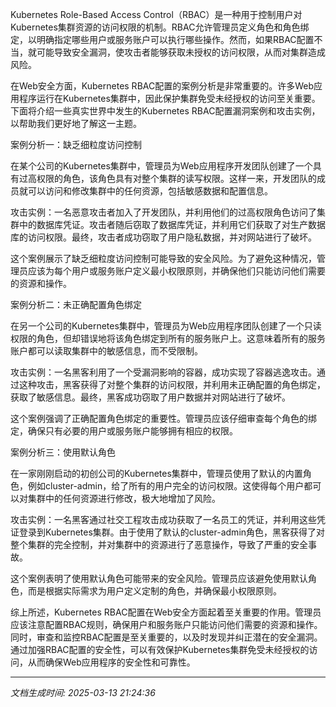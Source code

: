 Kubernetes Role-Based Access Control（RBAC）是一种用于控制用户对Kubernetes集群资源的访问权限的机制。RBAC允许管理员定义角色和角色绑定，以明确指定哪些用户或服务账户可以执行哪些操作。然而，如果RBAC配置不当，就可能导致安全漏洞，使攻击者能够获取未授权的访问权限，从而对集群造成风险。

在Web安全方面，Kubernetes RBAC配置的案例分析是非常重要的。许多Web应用程序运行在Kubernetes集群中，因此保护集群免受未经授权的访问至关重要。下面将介绍一些真实世界中发生的Kubernetes RBAC配置漏洞案例和攻击实例，以帮助我们更好地了解这一主题。

案例分析一：缺乏细粒度访问控制

在某个公司的Kubernetes集群中，管理员为Web应用程序开发团队创建了一个具有过高权限的角色，该角色具有对整个集群的读写权限。这样一来，开发团队的成员就可以访问和修改集群中的任何资源，包括敏感数据和配置信息。

攻击实例：一名恶意攻击者加入了开发团队，并利用他们的过高权限角色访问了集群中的数据库凭证。攻击者随后窃取了数据库凭证，并利用它们获取了对生产数据库的访问权限。最终，攻击者成功窃取了用户隐私数据，并对网站进行了破坏。

这个案例展示了缺乏细粒度访问控制可能导致的安全风险。为了避免这种情况，管理员应该为每个用户或服务账户定义最小权限原则，并确保他们只能访问他们需要的资源和操作。

案例分析二：未正确配置角色绑定

在另一个公司的Kubernetes集群中，管理员为Web应用程序团队创建了一个只读权限的角色，但却错误地将该角色绑定到所有的服务账户上。这意味着所有的服务账户都可以读取集群中的敏感信息，而不受限制。

攻击实例：一名黑客利用了一个受漏洞影响的容器，成功实现了容器逃逸攻击。通过这种攻击，黑客获得了对整个集群的访问权限，并利用未正确配置的角色绑定，获取了敏感信息。最终，黑客成功窃取了用户数据并对网站进行了破坏。

这个案例强调了正确配置角色绑定的重要性。管理员应该仔细审查每个角色的绑定，确保只有必要的用户或服务账户能够拥有相应的权限。

案例分析三：使用默认角色

在一家刚刚启动的初创公司的Kubernetes集群中，管理员使用了默认的内置角色，例如cluster-admin，给了所有的用户完全的访问权限。这使得每个用户都可以对集群中的任何资源进行修改，极大地增加了风险。

攻击实例：一名黑客通过社交工程攻击成功获取了一名员工的凭证，并利用这些凭证登录到Kubernetes集群。由于使用了默认的cluster-admin角色，黑客获得了对整个集群的完全控制，并对集群中的资源进行了恶意操作，导致了严重的安全事故。

这个案例表明了使用默认角色可能带来的安全风险。管理员应该避免使用默认角色，而是根据实际需求为用户定义定制的角色，并确保最小权限原则。

综上所述，Kubernetes RBAC配置在Web安全方面起着至关重要的作用。管理员应该注意配置RBAC规则，确保用户和服务账户只能访问他们需要的资源和操作。同时，审查和监控RBAC配置是至关重要的，以及时发现并纠正潜在的安全漏洞。通过加强RBAC配置的安全性，可以有效保护Kubernetes集群免受未经授权的访问，从而确保Web应用程序的安全性和可靠性。

---

*文档生成时间: 2025-03-13 21:24:36*











